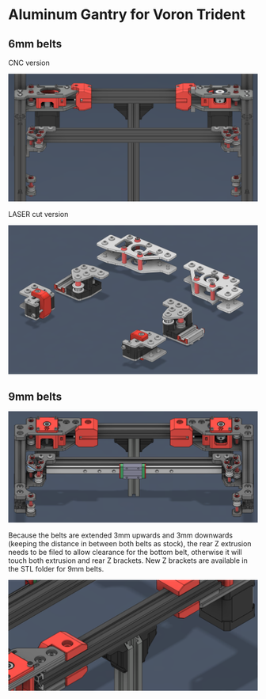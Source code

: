 # Aluminum Gantry for Voron Trident


## 6mm belts

CNC version

<p align="center">
  <img src="images/6mm-1.png">
</p>

LASER cut version

<p align="center">
  <img src="images/6mm-2.png">
</p>


## 9mm belts

<p align="center">
  <img src="images/9mm-1.png">
</p>

Because the belts are extended 3mm upwards and 3mm downwards (keeping the distance in between both belts as stock), the rear Z extrusion needs to be filed to allow clearance for the bottom belt, otherwise it will touch both extrusion and rear Z brackets. New Z brackets are available in the STL folder for 9mm belts.

<p align="center">
  <img src="images/9mm-2.png">
</p>

